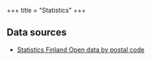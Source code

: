 +++
title = "Statistics"
+++


## Data sources
- [Statistics Finland Open data by postal code](http://www.stat.fi/tup/paavo/index_en.html)